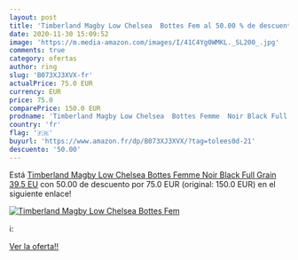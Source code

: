 ```yaml
---
layout: post
title: 'Timberland Magby Low Chelsea  Bottes Fem al 50.00 % de descuento'
date: 2020-11-30 15:09:52
image: 'https://m.media-amazon.com/images/I/41C4Yg0WMKL._SL200_.jpg'
comments: true
category: ofertas
author: ring
slug: 'B073XJ3XVX-fr'
actualPrice: 75.0 EUR
currency: EUR
price: 75.0
comparePrice: 150.0 EUR
prodname: 'Timberland Magby Low Chelsea  Bottes Femme  Noir Black Full Grain  39.5 EU'
country: 'fr'
flag: '🇫🇷'
buyurl: 'https://www.amazon.fr/dp/B073XJ3XVX/?tag=tolees0d-21'
descuento: '50.00'
---
```


Está [Timberland Magby Low Chelsea  Bottes Femme  Noir Black Full Grain  39.5 EU](https://www.amazon.fr/dp/B073XJ3XVX/?tag=tolees0d-21) con 50.00 de descuento por 75.0 EUR (original: 150.0 EUR) en el siguiente enlace!

[![Timberland Magby Low Chelsea  Bottes Fem](https://m.media-amazon.com/images/I/41C4Yg0WMKL._SL200_.jpg)](https://www.amazon.fr/dp/B073XJ3XVX/?tag=tolees0d-21)

ℹ️:


[Ver la oferta!!](https://www.amazon.fr/dp/B073XJ3XVX/?tag=tolees0d-21)
